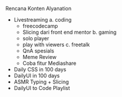 Rencana Konten Alyanation

- Livestreaming 
  a. coding
    - freecodecamp
    - Slicing dari front end mentor
  b. gaming
    - solo player
    - play with viewers
  c. freetalk 
    - QnA spesials
    - Meme Review
    - Coba fitur Mediashare
- Daily CSS in 100 days
- DailyUI in 100 days
- ASMR Typing + Slicing
- DailyUI to Code Playlist
